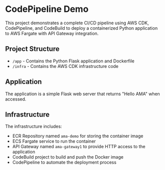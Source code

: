 # CodePipeline Demo

This project demonstrates a complete CI/CD pipeline using AWS CDK, CodePipeline, and CodeBuild to deploy a containerized Python application to AWS Fargate with API Gateway integration.

## Project Structure

- `/app` - Contains the Python Flask application and Dockerfile
- `/infra` - Contains the AWS CDK infrastructure code

## Application

The application is a simple Flask web server that returns "Hello AMA" when accessed.

## Infrastructure

The infrastructure includes:

- ECR Repository named `ama-demo` for storing the container image
- ECS Fargate service to run the container
- API Gateway named `ama-gateway1` to provide HTTP access to the application
- CodeBuild project to build and push the Docker image
- CodePipeline to automate the deployment process

